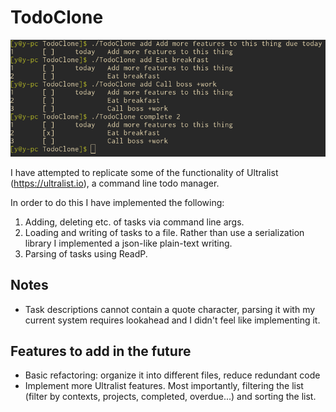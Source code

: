 # TodoClone

![Screenshot](/screenshot.png?raw=true)

I have attempted to replicate some of the functionality of Ultralist (https://ultralist.io), a command line todo manager.

In order to do this I have implemented the following:
1) Adding, deleting etc. of tasks via command line args.
2) Loading and writing of tasks to a file. Rather than use a serialization library I implemented a json-like plain-text writing.
3) Parsing of tasks using ReadP.

## Notes
- Task descriptions cannot contain a quote character, parsing it with my current system requires lookahead and I didn't feel like implementing it.

## Features to add in the future

- Basic refactoring: organize it into different files, reduce redundant code
- Implement more Ultralist features. Most importantly, filtering the list (filter by contexts, projects, completed, overdue...) and sorting the list.
